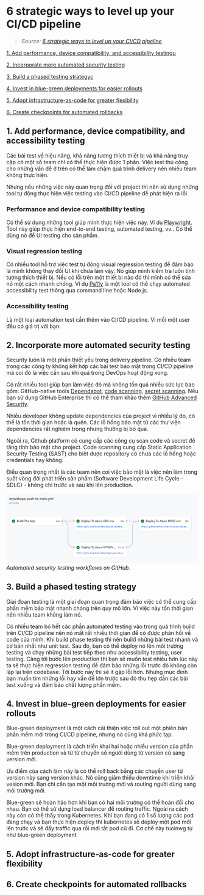 # 6 strategic ways to level up your CI/CD pipeline

> *Source: [6 strategic ways to level up your CI/CD pipeline](https://github.blog/2022-07-19-6-strategic-ways-to-level-up-your-ci-cd-pipeline/)*

[1. Add performance, device compatibility, and accessibility testingu](#1-add-performance-device-compatibility-and-accessibility-testing)

[2. Incorporate more automated security testing](#2-incorporate-more-automated-security-testing)

[3. Build a phased testing strategyc](#3-build-a-phased-testing-strategy)

[4. Invest in blue-green deployments for easier rollouts](#4-invest-in-blue-green-deployments-for-easier-rollouts)

[5. Adopt infrastructure-as-code for greater flexibility](#5-adopt-infrastructure-as-code-for-greater-flexibility)

[6. Create checkpoints for automated rollbacks](#6-create-checkpoints-for-automated-rollbacks)


## 1. Add performance, device compatibility, and accessibility testing

Các bài test về hiệu năng, khả năng tương thích thiết bị và khả năng truy cập có một số team chỉ có thể thực hiện được 1 phần. Việc test thủ công cho những vấn để ở trên có thể làm chậm quá trình delivery nên nhiều team không thực hiện.

Nhưng nếu những việc này quan trọng đối với project thì nên sử dụng những tool tự động thực hiện việc testing vào CI/CD pipeline để phát hiện ra lỗi.

### Performance and device compatibility testing

Có thể sử dụng những tool giúp mình thực hiện việc này. Ví dụ [Playwright](https://github.com/microsoft/playwright). Tool này giúp thực hiện end-to-end testing, automated testing, vv.. Có thể dùng nó để UI testing cho sản phẩm.

### Visual regression testing

Có nhiều tool hỗ trợ việc test tự động visual regression testing để đảm bảo là mình không thay đổi UI khi chưa làm vậy. Nó giúp mình kiểm tra luôn tính tương thích thiết bị. Nếu có lỗi trên một thiết bị nào đó thì mình có thể sửa nó một cách nhanh chóng. Ví dụ [Pa11y](https://github.com/pa11y/pa11y) là một tool có thể chạy automated accessibility test thông qua command line hoặc Node.js.

### Accessibility testing

Là một loại automation test cần thêm vào CI/CD pipeline. Vì mỗi một user đều có giá trị với bạn.

## 2. Incorporate more automated security testing

Security luôn là một phần thiết yếu trong delivery pipeline. Có nhiều team trong các công ty không kết hợp các bài test bảo mật trong CI/CD pipeline mà coi đó là việc cần sau khi quá trong DevOps hoạt động xong.

Có rất nhiều tool giúp bạn làm việc đó mà không tốn quá nhiều sức lực bao gồm: GitHub-native tools [Dependabot](https://docs.github.com/en/code-security/dependabot/dependabot-security-updates/configuring-dependabot-security-updates), [code scanning](https://docs.github.com/en/code-security/code-scanning/automatically-scanning-your-code-for-vulnerabilities-and-errors/about-code-scanning-with-codeql), [secret scanning](https://docs.github.com/en/code-security/secret-scanning/about-secret-scanning). Nếu bạn sử dụng GitHub Enterprise thì có thể tham khảo thêm [GitHub Advanced Security](https://docs.github.com/en/get-started/learning-about-github/about-github-advanced-security).

Nhiều developer không update dependencies của project vì nhiều lý do, có thể là tốn thời gian hoặc là quên. Các lỗ hổng bảo mật từ các thư viện dependencies rất nghiêm trọng nhưng thường bị bỏ qua.

Ngoải ra, Github platform có cung cấp các công cụ scan code và secret để tăng tính bảo mật cho project. Code scanning cung cấp Static Application Security Testing (SAST) cho biêt được repository có chưa các lỗ hổng hoặc credentials hay không.

Điều quan trọng nhất là các team nên coi việc bảo mật là việc nên làm trong suốt vòng đời phát triển sản phầm (Software Development Life Cycle - SDLC) - không chỉ trước và sau khi lên production.

![A screenshot of automated security testing workflows on GitHub.](../images/technical-stack/cicd-security.webp)
*Automated security testing workflows on GitHub.*

## 3. Build a phased testing strategy

Giai đoạn testing là một giai đoạn quan trọng đảm bảo việc có thể cung cấp phần mềm bảo mật nhanh chóng trên quy mô lớn. Vì việc này tốn thời gian nên nhiều team không làm nó.

Có nhiều team bỏ hết các phần automated testing vào trong quá trình build trên CI/CD pipeline nên nó mất rất nhiều thời gian để có được phản hồi về code của mình. Khi build phase testing thì nên build những bài test nhanh và cơ bản nhất như unit test. Sau đó, bạn có thể deploy nó lên môi trường testing và chạy những bài test tiếp theo như accessibility testing, user testing.
Càng tới bước lên production thì bạn sẽ muốn test nhiều hơn lúc này ta sẽ thực hiện regression testing để đảm bảo những lỗi trước đó không còn lặp lại trên codebase. Tới bước này thì sẽ ít gặp lỗi hơn. Nhưng mục đính bạn muốn tìm những lỗi hay vấn đề lớn trước sau đó thu hẹp dần các bài test xuống và đám bảo chất lượng phần mềm.

## 4. Invest in blue-green deployments for easier rollouts

Blue-green deployment là một cách cải thiện việc roll out một phiên bản phần mềm mới trong CI/CD pipeline, nhưng nó cũng khá phức tạp.

Blue-green deployment là cách triển khai hai hoặc nhiều version của phần mềm trên production và từ từ chuyển số người dùng từ version cũ sang version mới.

Ưu điểm của cách làm này là có thể roll back bằng các chuyển user từ version này sang version khác. Nó cũng giảm thiểu downtime khi triển khải vesion mới. Bạn chỉ cần tạo một môi trường mới và routing người dùng sang môi trường mới.

Blue-green sẽ hoàn hảo hơn khi bạn có hai môi trường có thể hoán đổi cho nhau. Bạn có thể sử dụng load balancer để routing traffic. Ngoài ra cách này còn có thể thấy trong Kubernetes. Khi bạn đang có 1 số lượng các pod đang chạy và bạn thực hiện deploy thì kubernetes sẽ deploy một pod mới lên trước và sẽ đẩy traffic qua rồi mới tắt pod cũ đi. Cơ chế này tuoinwg tự như blue-green deployment

## 5. Adopt infrastructure-as-code for greater flexibility



## 6. Create checkpoints for automated rollbacks